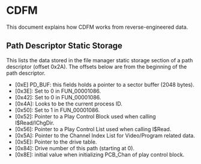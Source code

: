 # CDFM

This document explains how CDFM works from reverse-engineered data.

## Path Descriptor Static Storage

This lists the data stored in the file manager static storage section of a path descriptor (offset 0x2A).
The offsets below are from the beginning of the path descriptor.

- [0xE] PD_BUF: this fields holds a pointer to a sector buffer (2048 bytes).
- [0x3E]: Set to 0 in FUN_00001086.
- [0x42]: Set to 0 in FUN_00001086.
- [0x4A]: Looks to be the current process ID.
- [0x50]: Set to 1 in FUN_00001086.
- [0x52]: Pointer to a Play Control Block used when calling I$Read/IChgDir.
- [0x56]: Pointer to a Play Control List used when calling I$Read.
- [0x5A]: Pointer to the Channel Index List for Video/Program related data.
- [0x5E]: Pointer to the drive table.
- [0x84]: Drive number of this path (starting at 0).
- [0x8E]: initial value when initializing PCB_Chan of play control block.
